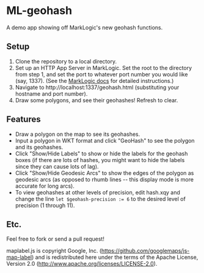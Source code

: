 # ML-geohash
A demo app showing off MarkLogic's new geohash functions.

## Setup

1. Clone the repository to a local directory.
2. Set up an HTTP App Server in MarkLogic. Set the root to the directory from step 1, and set the port to whatever port number you would like (say, 1337). (See the [MarkLogic docs](https://docs.marklogic.com/guide/getting-started/xquery#id_15787) for detailed instructions.)
3. Navigate to http://localhost:1337/geohash.html (substituting your hostname and port number).
4. Draw some polygons, and see their geohashes! Refresh to clear.

## Features

* Draw a polygon on the map to see its geohashes.
* Input a polygon in WKT format and click "GeoHash" to see the polygon and its geohashes.
* Click "Show/Hide Labels" to show or hide the labels for the geohash boxes (if there are lots of hashes, you might want to hide the labels since they can cause lots of lag).
* Click "Show/Hide Geodesic Arcs" to show the edges of the polygon as geodesic arcs (as opposed to rhumb lines -- this display mode is more accurate for long arcs).
* To view geohashes at other levels of precision, edit hash.xqy and change the line `let $geohash-precision := 6` to the desired level of precision (1 through 11).

## Etc.

Feel free to fork or send a pull request!

maplabel.js is copyright Google, Inc. (https://github.com/googlemaps/js-map-label) and is redistributed here under the terms of the Apache License, Version 2.0 (http://www.apache.org/licenses/LICENSE-2.0).
